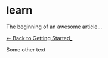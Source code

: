 # learn

The beginning of an awesome article...



[<- Back to Getting Started_](docs%2Fgetting-started.md)

Some other text
